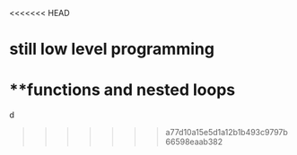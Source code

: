 <<<<<<< HEAD
# still low level programming
**functions and nested loops
=======
d
>>>>>>> a77d10a15e5d1a12b1b493c9797b66598eaab382
